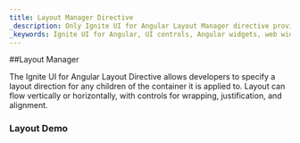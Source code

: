 ```yaml
---
title: Layout Manager Directive
_description: Only Ignite UI for Angular Layout Manager directive provides various styles of responsive and fluid user interfaces.
_keywords: Ignite UI for Angular, UI controls, Angular widgets, web widgets, UI widgets, Angular, Native Angular Components Suite, Native Angular Controls, Native Angular Components Library, Angular Layout Manager component, Angular Layout Manager controls
---
```


##Layout Manager
<p class="highlight">The Ignite UI for Angular Layout Directive allows developers to specify a layout direction for any children of the container it is applied to. Layout can flow vertically or horizontally, with controls for wrapping, justification, and alignment.</p>
<div class="divider"></div>

### Layout Demo
<div class="sample-container" style="height: 3704px">
    <iframe src='https://{environment:host}/angular-demos/layout' width="100%" height="100%" seamless frameBorder="0"></iframe>
</div>
<div class="divider--half"></div>

###Usage
Use the **igxLayout** directive on a container element to specify the layout
direction for its children: horizontally with `igxLayoutDir="row"` or vertically with
`igxLayoutDir="column"`.

**Note**: the `igxLayout` directive affects the flow directions for that
container's **immediate** children.
<div class="divider--half"></div>

### Nesting
Use the `igxFlex` directive for elements inside an `igxLayout` parent to control specific flexbox properties.

| Name   |      Type      |  Description |
|:----------|:-------------:|:------|
| `igxFlexOrder` | number | Controls in what order are the elements laid out in the flex container. Defaults to `0`. |
| `igxFlexGrow` | number | Sets whether an item should grow in a proportion to its peers inside the flex container. Defaults to `1`. |
| `igxFlexShrink` | number | Sets whether an items should shrink in a proportion to its peers. Defaults to `1` and negative number are not accepted. |
<div class="divider--half"></div>

### API
| Name   |      Type      |  Description |
|:----------|:-------------:|:------|
| `igxLayoutDir` |  string | Sets the default flow direction of the container's children. Defaults to `rows`. |
| `igxLayoutReverse` |    boolean   | Defines the direction flex children are placed in the flex container. When set to `true`, the `rows` direction goes right to left and `columns` goes bottom to top.    |
| `igxLayoutWrap` | string | By default the immediate children will all try to fit onto one line. The default value `nowrap` sets this behavior. Other accepted values are `wrap` and `wrap-reverse`|
| `igxLayoutJustify` | string | Defines the alignment along the main axis. Defaults to `flex-start` which packs the children toward the start line. Other possible values are `flex-end`, `center`, `space-between`, `space-around`|
| `igxLayoutItemAlign` | string | Defines the default behavior for how children are laid out along the corss axis of the current line. Defaults to `flex-start`. Other possible values are `flex-end`, `center`, `baseline`, and `stretch` |
